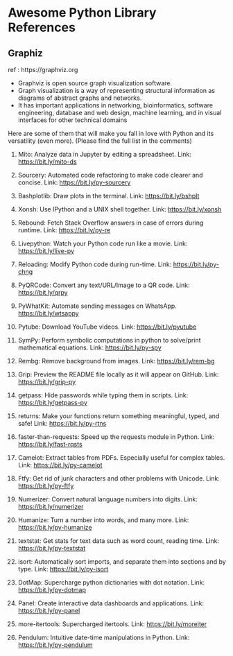 <h1>  Awesome Python Library References </h1>

<h2> Graphiz </h2>
ref : https://graphviz.org

* Graphviz is open source graph visualization software. 
* Graph visualization is a way of representing structural information as diagrams of abstract graphs and networks. 
* It has important applications in networking, bioinformatics, software engineering, database and web design, machine learning, and in visual interfaces for other technical domains

Here are some of them that will make you fall in love with Python and its versatility (even more). (Please find the full list in the comments)

1) Mito: Analyze data in Jupyter by editing a spreadsheet.
Link: https://bit.ly/mito-ds

2) Sourcery: Automated code refactoring to make code clearer and concise.
Link: https://bit.ly/py-sourcery

3) Bashplotlib: Draw plots in the terminal.
Link: https://bit.ly/bshplt

4) Xonsh: Use IPython and a UNIX shell together.
Link: https://bit.ly/xonsh

5) Rebound: Fetch Stack Overflow answers in case of errors during runtime.
Link: https://bit.ly/py-re

6) Livepython: Watch your Python code run like a movie.
Link: https://bit.ly/live-py

7) Reloading: Modify Python code during run-time. 
Link: https://bit.ly/py-chng

8) PyQRCode: Convert any text/URL/Image to a QR code.
Link: https://bit.ly/qrpy

9) PyWhatKit: Automate sending messages on WhatsApp.
https://bit.ly/wtsappy

10) Pytube: Download YouTube videos.
Link: https://bit.ly/pyutube

11) SymPy: Perform symbolic computations in python to solve/print mathematical equations.
Link: https://bit.ly/py-spy

12) Rembg: Remove background from images.
Link: https://bit.ly/rem-bg

13) Grip: Preview the README file locally as it will appear on GitHub.
Link: https://bit.ly/grip-py

14) getpass: Hide passwords while typing them in scripts.
Link: https://bit.ly/getpass-py

15) returns: Make your functions return something meaningful, typed, and safe!
Link: https://bit.ly/py-rtns

16) faster-than-requests: Speed up the requests module in Python.
Link: https://bit.ly/fast-rqsts

17) Camelot: Extract tables from PDFs. Especially useful for complex tables.
Link: https://bit.ly/py-camelot

18) Ftfy: Get rid of junk characters and other problems with Unicode.
Link: https://bit.ly/py-ftfy

19) Numerizer: Convert natural language numbers into digits.
Link: https://bit.ly/numerizer

20) Humanize: Turn a number into words, and many more.
Link: https://bit.ly/py-humanize

21) textstat: Get stats for text data such as word count, reading time.
Link: https://bit.ly/py-textstat

22) isort: Automatically sort imports, and separate them into sections and by type.
Link: https://bit.ly/py-isort

23) DotMap: Supercharge python dictionaries with dot notation.
Link: https://bit.ly/py-dotmap

24) Panel: Create interactive data dashboards and applications.
Link: https://bit.ly/py-panel

25) more-itertools: Supercharged itertools.
Link: https://bit.ly/moreiter

26) Pendulum: Intuitive date-time manipulations in Python.
Link: https://bit.ly/py-pendulum

